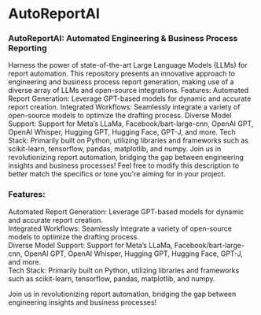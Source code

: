 # AutoReportAI
### AutoReportAI: Automated Engineering & Business Process Reporting  
Harness the power of state-of-the-art Large Language Models (LLMs) for report automation. This repository presents an innovative approach to engineering and business process report generation, making use of a diverse array of LLMs and open-source integrations.  Features:  Automated Report Generation: Leverage GPT-based models for dynamic and accurate report creation. Integrated Workflows: Seamlessly integrate a variety of open-source models to optimize the drafting process. Diverse Model Support: Support for Meta’s LLaMa, Facebook/bart-large-cnn, OpenAI GPT, OpenAI Whisper, Hugging GPT, Hugging Face, GPT-J, and more. Tech Stack: Primarily built on Python, utilizing libraries and frameworks such as scikit-learn, tensorflow, pandas, matplotlib, and numpy. Join us in revolutionizing report automation, bridging the gap between engineering insights and business processes!  Feel free to modify this description to better match the specifics or tone you're aiming for in your project.  
  
### Features:  
  
Automated Report Generation: Leverage GPT-based models for dynamic and accurate report creation.  
Integrated Workflows: Seamlessly integrate a variety of open-source models to optimize the drafting process.  
Diverse Model Support: Support for Meta’s LLaMa, Facebook/bart-large-cnn, OpenAI GPT, OpenAI Whisper, Hugging GPT, Hugging Face, GPT-J, and more.  
Tech Stack: Primarily built on Python, utilizing libraries and frameworks such as scikit-learn, tensorflow, pandas, matplotlib, and numpy.  
  
Join us in revolutionizing report automation, bridging the gap between engineering insights and business processes!  

